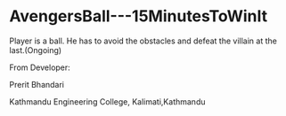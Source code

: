# AvengersBall---15MinutesToWinIt

Player is a ball. He has to avoid the obstacles and defeat the villain at the last.(Ongoing)

From Developer:

Prerit Bhandari

Kathmandu Engineering College, Kalimati,Kathmandu
